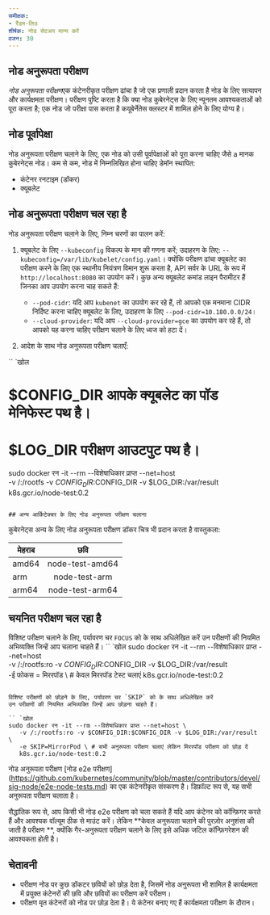 ```yaml
---
समीक्षक:
- रैंडम-लिउ 
शीर्षक: नोड सेटअप मान्य करें
वजन: 30
---
```



## नोड अनुरूपता परीक्षण

*नोड अनुरूपता परीक्षण*एक कंटेनरीकृत परीक्षण ढांचा है जो एक प्रणाली प्रदान करता है
नोड के लिए सत्यापन और कार्यक्षमता परीक्षण। परीक्षण पुष्टि करता है कि क्या
नोड कुबेरनेट्स के लिए न्यूनतम आवश्यकताओं को पूरा करता है; एक नोड जो परीक्षा पास करता है
कयूबेर्नेतेस क्लस्टर में शामिल होने के लिए योग्य है।

## नोड पूर्वापेक्षा
नोड अनुरूपता परीक्षण चलाने के लिए, एक नोड को उसी पूर्वापेक्षाओं को पूरा करना चाहिए जैसे a
मानक कुबेरनेट्स नोड। कम से कम, नोड में निम्नलिखित होना चाहिए
डेमॉन स्थापित:

* कंटेनर रनटाइम (डॉकर)
* क्यूबलेट

## नोड अनुरूपता परीक्षण चल रहा है
नोड अनुरूपता परीक्षण चलाने के लिए, निम्न चरणों का पालन करें:
1. क्यूबलेट के लिए `--kubeconfig` विकल्प के मान की गणना करें; उदाहरण के लिए:
    `--kubeconfig=/var/lib/kubelet/config.yaml`।
    क्योंकि परीक्षण ढांचा क्यूबलेट का परीक्षण करने के लिए एक स्थानीय नियंत्रण विमान शुरू करता है,
     API सर्वर के URL के रूप में `http://localhost:8080` का उपयोग करें।
     कुछ अन्य क्यूबलेट कमांड लाइन पैरामीटर हैं जिनका आप उपयोग करना चाह सकते हैं:
   * `--pod-cidr`: यदि आप `kubenet` का उपयोग कर रहे हैं, तो आपको एक मनमाना CIDR निर्दिष्ट करना चाहिए
     क्यूबलेट के लिए, उदाहरण के लिए `--pod-cidr=10.180.0.0/24`।
   * `--cloud-provider`: यदि आप `--cloud-provider=gce` का उपयोग कर रहे हैं, तो आपको यह करना चाहिए
     परीक्षण चलाने के लिए ध्वज को हटा दें।

2. आदेश के साथ नोड अनुरूपता परीक्षण चलाएँ:

`` `खोल
# $CONFIG_DIR आपके क्यूबलेट का पॉड मेनिफेस्ट पथ है।
# $LOG_DIR परीक्षण आउटपुट पथ है।
sudo docker रन -it --rm --विशेषाधिकार प्राप्त --net=host \
   -v /:/rootfs -v $CONFIG_DIR:$CONFIG_DIR -v $LOG_DIR:/var/result \
   k8s.gcr.io/node-test:0.2
```

## अन्य आर्किटेक्चर के लिए नोड अनुरूपता परीक्षण चलाना
```
कुबेरनेट्स अन्य के लिए नोड अनुरूपता परीक्षण डॉकर चित्र भी प्रदान करता है
वास्तुकला:

 मेहराब  |       छवि     |
--------|:-----------------:|
 amd64  |  node-test-amd64  |
  arm   |    node-test-arm  |
 arm64  |  node-test-arm64  |

   ## चयनित परीक्षण चल रहा है

 विशिष्ट परीक्षण चलाने के लिए, पर्यावरण चर `FOCUS` को के साथ अधिलेखित करें
उन परीक्षणों की नियमित अभिव्यक्ति जिन्हें आप चलाना चाहते हैं।
`` `खोल
sudo docker रन -it --rm --विशेषाधिकार प्राप्त --net=host \
   -v /:/rootfs:ro -v $CONFIG_DIR:$CONFIG_DIR -v $LOG_DIR:/var/result \
   -ई फोकस = मिररपॉड \ # केवल मिररपॉड टेस्ट चलाएं
   k8s.gcr.io/node-test:0.2
```

विशिष्ट परीक्षणों को छोड़ने के लिए, पर्यावरण चर `SKIP` को के साथ अधिलेखित करें
उन परीक्षणों की नियमित अभिव्यक्ति जिन्हें आप छोड़ना चाहते हैं।

`` `खोल
sudo docker रन -it --rm --विशेषाधिकार प्राप्त --net=host \
   -v /:/rootfs:ro -v $CONFIG_DIR:$CONFIG_DIR -v $LOG_DIR:/var/result \
   -e SKIP=MirrorPod \ # सभी अनुरूपता परीक्षण चलाएं लेकिन मिररपॉड परीक्षण को छोड़ दें
   k8s.gcr.io/node-test:0.2
```

नोड अनुरूपता परीक्षण [नोड e2e परीक्षण] (https://github.com/kubernetes/community/blob/master/contributors/devel/sig-node/e2e-node-tests.md) का एक कंटेनरीकृत संस्करण है।
डिफ़ॉल्ट रूप से, यह सभी अनुरूपता परीक्षण चलाता है।

सैद्धांतिक रूप से, आप किसी भी नोड e2e परीक्षण को चला सकते हैं यदि आप कंटेनर को कॉन्फ़िगर करते हैं और
आवश्यक वॉल्यूम ठीक से माउंट करें। लेकिन **केवल अनुरूपता चलाने की पुरज़ोर अनुशंसा की जाती है
परीक्षण **, क्योंकि गैर-अनुरूपता परीक्षण चलाने के लिए इसे अधिक जटिल कॉन्फ़िगरेशन की आवश्यकता होती है।

## चेतावनी

* परीक्षण नोड पर कुछ डॉकटर छवियों को छोड़ देता है, जिसमें नोड अनुरूपता भी शामिल है
   कार्यक्षमता में प्रयुक्त कंटेनरों की छवि और छवियों का परीक्षण करें
   परीक्षण।
* परीक्षण मृत कंटेनरों को नोड पर छोड़ देता है। ये कंटेनर बनाए गए हैं
   कार्यक्षमता परीक्षण के दौरान।